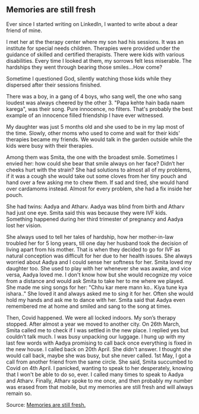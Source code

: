 ## Memories are still fresh 

Ever since I started writing on LinkedIn, I wanted to write about a dear friend of mine.

I met her at the therapy center where my son had his sessions.
It was an institute for special needs children.
Therapies were provided under the guidance of skilled and certified therapists. There were kids with various disabilities.
Every time I looked at them, my sorrows felt less miserable.
The hardships they went through bearing those smiles...How come?

Sometime I questioned God, silently watching those kids while they dispersed after their sessions finished.

There was a boy, in a gang of 4 boys, who sang well, the one who sang loudest was always cheered by the other 3. 
"Papa kehte hain bada naam karega", was their song.
Pure innocence, no filters.
That's probably the best example of an innocence filled friendship I have ever witnessed.

My daughter was just 5 months old and she used to be in my lap most of the time.
Slowly, other moms who used to come and wait for their kids' therapies became my friends.
We would talk in the garden outside while the kids were busy with their therapies.

Among them was Smita, the one with the broadest smile.
Sometimes I envied her: how could she bear that smile always on her face? Didn’t her cheeks hurt with the strain? 
She had solutions to almost all of my problems, if it was a cough she would take out some cloves from her tiny pouch and hand over a few asking me to chew them.
If sad and tired, she would hand over cardamoms instead.
Almost for every problem, she had a fix inside her pouch.

She had twins: Aadya and Atharv. Aadya was blind from birth and Atharv had just one eye. Smita said this was because they were IVF kids.
Something happened during her third trimester of pregnancy and Aadya lost her vision. 

She always used to tell her tales of hardship, how her mother-in-law troubled her for 5 long years, till one day her husband took the decision of living apart from his mother.
That is when they decided to go for IVF as natural conception was difficult for her due to her health issues. 
She always worried about Aadya and I could sense her softness for her.
Smita loved my daughter too. She used to play with her whenever she was awake, and vice versa, Aadya loved me.
I don't know how but she would recognize my voice from a distance and would ask Smita to take her to me where we played.
She made me sing songs for her: 
"Chhu kar mere mann ko.. Kiya tune kya ishara.."
She loved it and always asked me to sing it for her. 
Often she would hold my hands and ask me to dance with her.
Smita said that Aadya even remembered me at home and smiled and sang to the song at times.

Then, Covid happened. We were all locked indoors. My son’s therapy stopped. After almost a year we moved to another city.
On 26th March, Smita called me to check if I was settled in the new place. I replied yes but couldn’t talk much.
I was busy unpacking our luggage. 
I hung up with my last few words with Aadya promising to call back once everything is fixed in the new house. 
I called back on 20th April. She didn't answer. I thought she would call back, maybe she was busy, but she never called. 
1st May, I got a call from another friend from the same circle. She said, Smita succumbed to Covid on 4th April. 
I panicked, wanting to speak to her desperately, knowing that I won't be able to do so, ever.
I called many times to speak to Aadya and Atharv.
Finally, Atharv spoke to me once, and then probably my number was erased from that mobile, but my memories are still fresh and will always remain so.


Source: [Memories are still fresh.](https://www.linkedin.com/posts/sarbanee-pattnaik-208306b_ever-since-i-started-writing-on-linkedin-activity-7176060794353143808-bY5v?utm_source=share&utm_medium=member_desktop)
